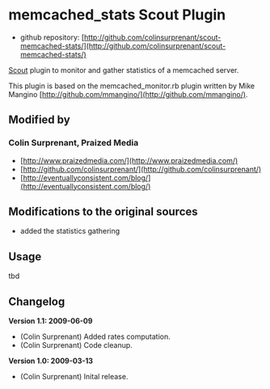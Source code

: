 # memcached_stats Scout Plugin

* github repository: [http://github.com/colinsurprenant/scout-memcached-stats/](http://github.com/colinsurprenant/scout-memcached-stats/)

[Scout](http://scoutapp.com/) plugin  to monitor and gather statistics of a memcached server.

This plugin is based on the memcached_monitor.rb plugin written by Mike Mangino [http://github.com/mmangino/](http://github.com/mmangino/).

## Modified by

### Colin Surprenant, Praized Media

* [http://www.praizedmedia.com/](http://www.praizedmedia.com/)
* [http://github.com/colinsurprenant/](http://github.com/colinsurprenant/) 
* [http://eventuallyconsistent.com/blog/](http://eventuallyconsistent.com/blog/)

## Modifications to the original sources

* added the statistics gathering

## Usage

tbd

## Changelog

**Version 1.1: 2009-06-09**

* (Colin Surprenant) Added rates computation.
* (Colin Surprenant) Code cleanup.

**Version 1.0: 2009-03-13**

* (Colin Surprenant) Inital release.